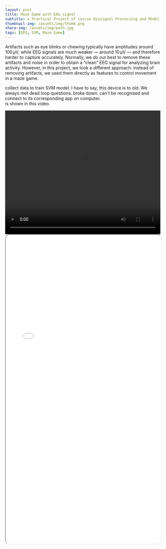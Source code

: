 ```yaml
---
layout: post
title: Maze Game with EEG signal
subtitle: a Practical Project of course Biosignal Processing and Modeling_SS2024
thumbnail-img: /assets/img/thumb.png
share-img: /assets/img/path.jpg
tags: [EEG, SVM, Maze Game]
---
```


Artifacts such as eye blinks or chewing typically have amplitudes around 100 μV, while EEG signals are much weaker — around 10 μV — and therefore harder to capture accurately. Normally, we do our best to remove these artifacts and noise in order to obtain a “clean” EEG signal for analyzing brain activity. However, in this project, we took a different approach: instead of removing artifacts, we used them directly as features to control movement in a maze game. 

collect data to train SVM model. 
I have to say, this device is to old. We always met dead loop questions. broke down. can't be recognised and connect to its corresponding app on computer.  
is shown in this video. 

<center>
<video width="100%" height="400" controls>
  <source src="/assets/vid/mazegame1.mp4" type="video/mp4">
  Your browser does not support the video tag.
</video>
</center>

<iframe 
  src="/assets/pdf/maze_game_EEG_17072024.pdf" 
  width="100%" 
  height="1000px" 
  style="border-radius: 15px;">
</iframe>
